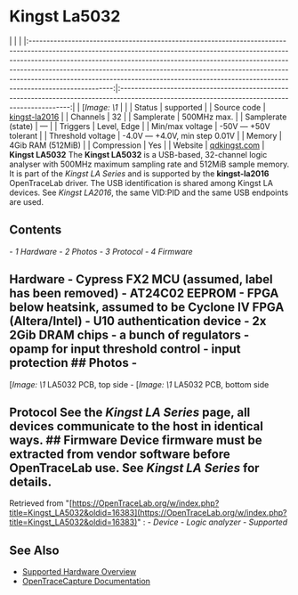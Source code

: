# Kingst La5032
| | | |:-----------------------------------------------------------------------------------------------------------------------------------------------------------------------------------------------------------------------------------------------------------------------------------------------------------------------------------------------------------------------------------------------------------------------------:|:----------------------------------------------------------------------------------------------------------------------------------------------:| | [*Image: \1* | | | Status | supported | | Source code | [kingst-la2016](http://github.com/OpenTraceLab/?p=OpenTraceCapture.git;a=tree;f=src/hardware/kingst-la2016) | | Channels | 32 | | Samplerate | 500MHz max. | | Samplerate (state) | — | | Triggers | Level, Edge | | Min/max voltage | -50V — +50V tolerant | | Threshold voltage | -4.0V — +4.0V, min step 0.01V | | Memory | 4Gib RAM (512MiB) | | Compression | Yes | | Website | [qdkingst.com](http://www.qdkingst.com/en) | **Kingst LA5032** The **Kingst LA5032** is a USB-based, 32-channel logic analyser with 500MHz maximum sampling rate and 512MiB sample memory. It is part of the *Kingst LA Series* and is supported by the **kingst-la2016** OpenTraceLab driver. The USB identification is shared among Kingst LA devices. See *Kingst LA2016*, the same VID:PID and the same USB endpoints are used.
## Contents
\- *1 Hardware* \- *2 Photos* \- *3 Protocol* \- *4 Firmware*
## Hardware \- Cypress FX2 MCU (assumed, label has been removed) \- AT24C02 EEPROM \- FPGA below heatsink, assumed to be Cyclone IV FPGA (Altera/Intel) \- U10 authentication device \- 2x 2Gib DRAM chips \- a bunch of regulators \- opamp for input threshold control \- input protection ## Photos \-
[*Image: \1*
LA5032 PCB, top side
\-
[*Image: \1*
LA5032 PCB, bottom side
## Protocol See the *Kingst LA Series* page, all devices communicate to the host in identical ways. ## Firmware Device firmware must be extracted from vendor software before OpenTraceLab use. See *Kingst LA Series* for details.
Retrieved from "[https://OpenTraceLab.org/w/index.php?title=Kingst_LA5032&oldid=16383](https://OpenTraceLab.org/w/index.php?title=Kingst_LA5032&oldid=16383)"
: \- *Device* \- *Logic analyzer* \- *Supported*
## See Also
- [Supported Hardware Overview](../supported-hardware.md)
- [OpenTraceCapture Documentation](../../opentracecapture/overview.md)
